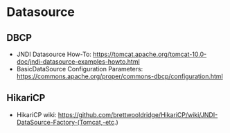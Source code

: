 # Datasource

## DBCP

- JNDI Datasource How-To: <https://tomcat.apache.org/tomcat-10.0-doc/jndi-datasource-examples-howto.html>
- BasicDataSource Configuration Parameters: <https://commons.apache.org/proper/commons-dbcp/configuration.html>

## HikariCP

- HikariCP wiki: <https://github.com/brettwooldridge/HikariCP/wiki/JNDI-DataSource-Factory-(Tomcat,-etc>.)
